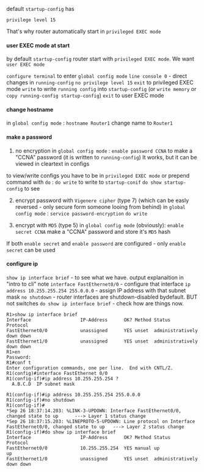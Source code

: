 default `startup-config` has  
```
privilege level 15
```
That's why router automatically start in `privileged EXEC mode`

#### user EXEC mode at start
by default `startup-config` router start with `privileged EXEC mode`. We want `user EXEC mode`

`configure terminal` to enter `global config mode`
`line console 0` - direct changes in `running-config`
`no privilege level 15`
`exit` to privileged EXEC mode
`write` to write `running config` into `startup-config` (or `write memory` or `copy running-config startup-config`)
`exit` to user EXEC mode

#### change hostname
in `global config mode` :
`hostname Router1` change name to `Router1`

#### make a password
1. no encryption
in `global config mode` :
`enable password CCNA` to make a "CCNA" password
(it is written to `running-config`)
It works, but it can be viewed in cleartext in configs

to view/write configs you have to be in `privileged EXEC mode` or prepend command with `do` :
`do write` to write to `startup-conif`
`do show startup-config` to see

2. encrypt password with `Vigenere cipher` (type 7)
   (which can be easly reversed - only secure form someone looing from behind)
in `global config mode` :
`service password-encryption`
`do write`

3. encrypt with `MD5` (type 5)
in `global config mode` (obviously):
`enable secret CCNA` make a "CCNA" password and store it's `MD5` hash

If both `enable secret` and `enable password` are configured - only `enable secret` can be used

#### configure ip
`show ip interface brief` - to see what we have. output explanaition in "intro to cli" note
`interface FastEthernet0/0` - configure that interface
`ip address 10.255.255.254 255.0.0.0` - assign IP address with that subnet mask
`no shutdown` - router interfaces are shutdown-disabled bydefault. BUT not switches
`do show ip interface brief` - check how are things now. 
```
R1>show ip interface brief
Interface                  IP-Address      OK? Method Status                Protocol
FastEthernet0/0            unassigned      YES unset  administratively down down
FastEthernet1/0            unassigned      YES unset  administratively down down
R1>en
Password:
R1#conf t
Enter configuration commands, one per line.  End with CNTL/Z.
R1(config)#interface FastEthernet 0/0
R1(config-if)#ip address 10.255.255.254 ?
  A.B.C.D  IP subnet mask

R1(config-if)#ip address 10.255.255.254 255.0.0.0
R1(config-if)#no shutdown
R1(config-if)#
*Sep 26 18:37:14.203: %LINK-3-UPDOWN: Interface FastEthernet0/0, changed state to up      ---> Layer 1 status change
*Sep 26 18:37:15.203: %LINEPROTO-5-UPDOWN: Line protocol on Interface FastEthernet0/0, changed state to up   ---> Layer 2 status change
R1(config-if)#do show ip interface brief
Interface                  IP-Address      OK? Method Status                Protocol
FastEthernet0/0            10.255.255.254  YES manual up                    up
FastEthernet1/0            unassigned      YES unset  administratively down down
```

